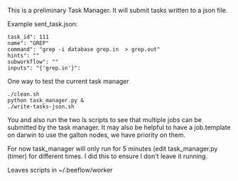 This is a preliminary Task Manager. It will submit tasks written to a json file.

Example sent_task.json:

```
task_id": 111
name": "GREP"
command": "grep -i database grep.in  > grep.out"
hints": ""
subworkflow": ""
inputs": "{'grep.in'}":
```


One way to test the current task manager

```
./clean.sh
python task_manager.py &
./write-tasks-json.sh
```
You and also run the two ls scripts to see that multiple jobs can be submitted by
the task manager.
It may also be helpful to have a job.template on darwin to use the galton nodes,
we have priority on them.

For now task_manager will only run for 5 minutes (edit task_manager.py (timer) for
different times. I did this to ensure I don't leave it running.

Leaves scripts in ~/.beeflow/worker

